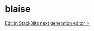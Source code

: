 # blaise

[Edit in StackBlitz next generation editor ⚡️](https://stackblitz.com/~/github.com/Blaise237-source/blaise)